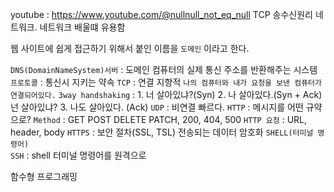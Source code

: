 youtube : https://www.youtube.com/@nullnull_not_eq_null
TCP 송수신원리 네트워크. 네트워크 배울떄 유용함

웹 사이트에 쉽게 접근하기 위해서 붙인 이름을 `도메인` 이라고 한다.

`DNS(DomainNameSystem)서버` : 도메인 컴퓨터의 실제 통신 주소를 반환해주는 시스템
`프로토콜` : 통신시 지키는 약속
	`TCP` : 연결 지향적 `나의 컴퓨터와 내가 요청을 보낸 컴퓨터가 연결되어있다.`
	     `3way handshaking` : 1. 너 살아있냐?(Syn)  2. 나 살아있다.(Syn + Ack) 넌 살아있냐? 3. 나도 살아있다. (Ack)
	`UDP` :  비연결 빠르다.
	`HTTP` : 메시지를 어떤 규약으로?
		 `Method` : GET POST DELETE PATCH, 200, 404, 500
		 `HTTP 요청` : URL, header, body 
	`HTTPS` :  보안 절차(SSL, TSL) 전송되는 데이터 암호화
	`SHELL(터미널 명령어)`  
		`SSH` : shell 터미널 명령어를 원격으로 

함수형 프로그래밍